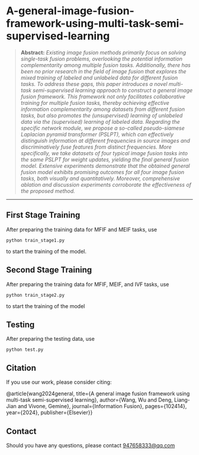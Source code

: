 # A-general-image-fusion-framework-using-multi-task-semi-supervised-learning
> **Abstract:** *Existing image fusion methods primarily focus on solving single-task fusion problems, overlooking the potential
information complementarity among multiple fusion tasks. Additionally, there has been no prior research in
the field of image fusion that explores the mixed training of labeled and unlabeled data for different fusion
tasks. To address these gaps, this paper introduces a novel multi-task semi-supervised learning approach to
construct a general image fusion framework. This framework not only facilitates collaborative training for
multiple fusion tasks, thereby achieving effective information complementarity among datasets from different
fusion tasks, but also promotes the (unsupervised) learning of unlabeled data via the (supervised) learning
of labeled data. Regarding the specific network module, we propose a so-called pseudo-siamese Laplacian
pyramid transformer (PSLPT), which can effectively distinguish information at different frequencies in source
images and discriminatively fuse features from distinct frequencies. More specifically, we take datasets of
four typical image fusion tasks into the same PSLPT for weight updates, yielding the final general fusion
model. Extensive experiments demonstrate that the obtained general fusion model exhibits promising outcomes
for all four image fusion tasks, both visually and quantitatively. Moreover, comprehensive ablation and
discussion experiments corroborate the effectiveness of the proposed method.* 
<hr />


## First Stage Training

After preparing the training data for MFIF and MEIF tasks, use 
```
python train_stage1.py
```
to start the training of the model.

## Second Stage Training

After preparing the training data for MFIF, MEIF, and IVF tasks, use 
```
python train_stage2.py
```
to start the training of the model

## Testing

After preparing the testing data, use
```
python test.py
```
## Citation
If you use our work, please consider citing:

  @article{wang2024general,
    title={A general image fusion framework using multi-task semi-supervised learning},
    author={Wang, Wu and Deng, Liang-Jian and Vivone, Gemine},
    journal={Information Fusion},
    pages={102414},
    year={2024},
    publisher={Elsevier}}
## Contact
Should you have any questions, please contact 947658333@qq.com
